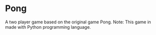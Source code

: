 # Pong
A two player game based on the original game Pong.
Note: This game in made with Python programming language.
